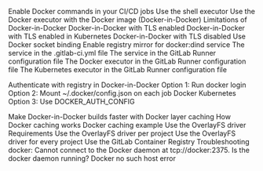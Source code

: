 
Enable Docker commands in your CI/CD jobs
Use the shell executor
Use the Docker executor with the Docker image (Docker-in-Docker)
        Limitations of Docker-in-Docker
        Docker-in-Docker with TLS enabled
        Docker-in-Docker with TLS enabled in Kubernetes
        Docker-in-Docker with TLS disabled
Use Docker socket binding
    Enable registry mirror for docker:dind service
        The service in the .gitlab-ci.yml file
        The service in the GitLab Runner configuration file
        The Docker executor in the GitLab Runner configuration file
        The Kubernetes executor in the GitLab Runner configuration file

Authenticate with registry in Docker-in-Docker
    Option 1: Run docker login
    Option 2: Mount ~/.docker/config.json on each job
    Docker
    Kubernetes
    Option 3: Use DOCKER_AUTH_CONFIG

Make Docker-in-Docker builds faster with Docker layer caching
    How Docker caching works
    Docker caching example
Use the OverlayFS driver
Requirements
    Use the OverlayFS driver per project
    Use the OverlayFS driver for every project
    Use the GitLab Container Registry
Troubleshooting
    docker: Cannot connect to the Docker daemon at tcp://docker:2375. Is the docker daemon running?
    Docker no such host error